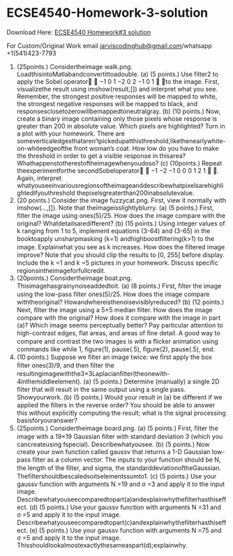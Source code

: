 # ECSE4540-Homework-3-solution

Download Here: [ECSE4540 Homework#3 solution](https://jarviscodinghub.com/assignment/ecse4540-homework3-solution/)

For Custom/Original Work email jarviscodinghub@gmail.com/whatsapp +1(541)423-7793

1. (25points.) Considertheimage walk.png. LoadthisintoMatlabandconvertittoadouble. (a) (5 points.) Use filter2 to apply the Sobel operator  −1 0 1 −2 0 2 −1 0 1  to the image. First, visualizethe result using imshow(result,[]) and interpret what you see. Remember, the strongest positive responses will be mapped to white, the strongest negative responses will be mapped to black, and responsesclosetozerowillbemappedtoneutralgray. (b) (10 points.) Now, create a binary image containing only those pixels whose response is greater than 200 in absolute value. Which pixels are highlighted? Turn in a plot with your homework. There are someverticaledgesthataren’tpickedupatthisthreshold,likethenearlywhite-on-whiteedgeofthe front woman’s coat. How low do you have to make the threshold in order to get a visible response in thisarea? Whathappenstotherestoftheimagewhenyoudoso? (c) (10points.) Repeat theexperimentforthe secondSobeloperator  −1 −2 −1 0 0 0 1 2 1  . Again, interpret whatyouseeinvariousregionsoftheimageanddescribewhatpixelsarehighlightedifyouthreshold thepixelsgreaterthan200inabsolutevalue.
2. (20 points.) Consider the image fuzzycat.png. First, view it normally with imshow(…,[]). Note that theimageisslightlyblurry.
(a) (5 points.) First, ﬁlter the image using ones(5)/25. How does the image compare with the original? Whatdetailsaredifferent? (b) (15 points.) Using integer values of k ranging from 1 to 5, implement equations (3-64) and (3-65) in the booktoapply unsharpmasking (k=1) andhighboostﬁltering(k>1) to the image. Explainwhat you see as k increases. How does the ﬁltered image improve? Note that you should clip the results to [0, 255] before display. Include the k =1 and k =5 pictures in your homework. Discuss speciﬁc regionsintheimageforfullcredit.
3. (20points.) Considertheimage boat.png. Thisimagehasgrainynoiseaddedtoit.
(a) (8 points.) First, ﬁlter the image using the low-pass ﬁlter ones(5)/25. How does the image compare withtheoriginal? Howandwhereisthenoisevisiblyreduced? (b) (12 points.) Next, ﬁlter the image using a 5×5 median ﬁlter. How does the image compare with the original? How does it compare with the image in part (a)? Which image seems perceptually better? Pay particular attention to high-contrast edges, ﬂat areas, and areas of ﬁne detail. A good way to compare and contrast the two images is with a ﬂicker animation using commands like while 1, figure(1), pause(.5), figure(2), pause(.5), end.
4. (10 points.) Suppose we ﬁlter an image twice: we ﬁrst apply the box ﬁlter ones(3)/9, and then ﬁlter the resultingimagewiththe3×3Laplacianﬁlter(theonewith-4inthemiddleelement). (a) (5 points.) Determine (manually) a single 2D ﬁlter that will result in the same output using a single pass. Showyourwork. (b) (5 points.) Would your result in (a) be different if we applied the ﬁlters in the reverse order? You should be able to answer this without explicitly computing the result; what is the signal processing basisforyouranswer?
5. (25points.) Considertheimage board.png. (a) (5 points.) First, ﬁlter the image with a 19×19 Gaussian ﬁlter with standard deviation 3 (which you cancreateusing fspecial). Describewhatyousee. (b) (5 points.) Now create your own function called gaussv that returns a 1-D Gaussian low-pass ﬁlter as a column vector. The inputs to your function should be N, the length of the ﬁlter, and sigma, the standarddeviationoftheGaussian. Theﬁltershouldbescaledsoitselementssumto1. (c) (5 points.) Use your gaussv function with arguments N =19 and σ =3 and apply it to the input image. Describewhatyouseecomparedtopart(a)andexplainwhytheﬁlterhasthiseffect. (d) (5 points.) Use your gaussv function with arguments N =31 and σ =5 and apply it to the input image. Describewhatyouseecomparedtopart(c)andexplainwhytheﬁlterhasthiseffect. (e) (5 points.) Use your gaussv function with arguments N =75 and σ =5 and apply it to the input image. Thisshouldlookalmostexactlythesameaspart(d);explainwhy.
